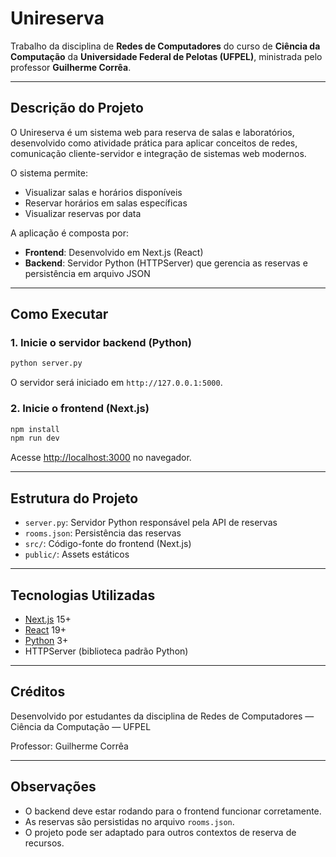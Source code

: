 # Unireserva

Trabalho da disciplina de **Redes de Computadores** do curso de **Ciência da Computação** da **Universidade Federal de Pelotas (UFPEL)**, ministrada pelo professor **Guilherme Corrêa**.

---

## Descrição do Projeto

O Unireserva é um sistema web para reserva de salas e laboratórios, desenvolvido como atividade prática para aplicar conceitos de redes, comunicação cliente-servidor e integração de sistemas web modernos.

O sistema permite:
- Visualizar salas e horários disponíveis
- Reservar horários em salas específicas
- Visualizar reservas por data

A aplicação é composta por:
- **Frontend**: Desenvolvido em Next.js (React)
- **Backend**: Servidor Python (HTTPServer) que gerencia as reservas e persistência em arquivo JSON

---

## Como Executar

### 1. Inicie o servidor backend (Python)

```bash
python server.py
```

O servidor será iniciado em `http://127.0.0.1:5000`.

### 2. Inicie o frontend (Next.js)

```bash
npm install
npm run dev
```

Acesse [http://localhost:3000](http://localhost:3000) no navegador.

---

## Estrutura do Projeto

- `server.py`: Servidor Python responsável pela API de reservas
- `rooms.json`: Persistência das reservas
- `src/`: Código-fonte do frontend (Next.js)
- `public/`: Assets estáticos

---

## Tecnologias Utilizadas

- [Next.js](https://nextjs.org/) 15+
- [React](https://react.dev/) 19+
- [Python](https://www.python.org/) 3+
- HTTPServer (biblioteca padrão Python)

---

## Créditos

Desenvolvido por estudantes da disciplina de Redes de Computadores — Ciência da Computação — UFPEL

Professor: Guilherme Corrêa

---

## Observações

- O backend deve estar rodando para o frontend funcionar corretamente.
- As reservas são persistidas no arquivo `rooms.json`.
- O projeto pode ser adaptado para outros contextos de reserva de recursos.
